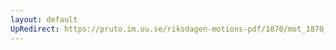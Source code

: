 ```yaml
---
layout: default
UpRedirect: https://pruto.im.uu.se/riksdagen-motions-pdf/1870/mot_1870__fk__21/mot_1870__fk__21-002.pdf
---
```

